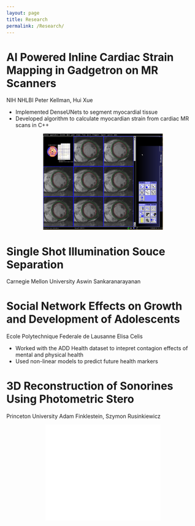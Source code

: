 ```yaml
---
layout: page
title: Research
permalink: /Research/
---
```


<style>
img {
  display: block;
  margin-left: auto;
  margin-right: auto;
}
</style>

<style>
embed{
  display: block;
  margin-left: auto;
  margin-right: auto;
}
</style>


# AI Powered Inline Cardiac Strain Mapping in Gadgetron on MR Scanners
NIH NHLBI
Peter Kellman, Hui Xue
- Implemented DenseUNets to segment myocardial tissue
- Developed algorithm to calculate myocardian strain from cardiac MR scans in C++

<img src="/assets/results_final.png" alt="Cardiac Strain Map"
        title="Cardiac Strain Map" height="250" class="center" />

# Single Shot Illumination Souce Separation
Carnegie Mellon University
Aswin Sankaranarayanan


# Social Network Effects on Growth and Development of Adolescents
Ecole Polytechnique Federale de Lausanne
Elisa Celis
- Worked with the ADD Health dataset to intepret contagion effects of mental and physical health
- Used non-linear models to predict future health markers

# 3D Reconstruction of Sonorines Using Photometric Stero
Princeton University
Adam Finklestein, Szymon Rusinkiewicz


<embed src="/assets/sonorine.pdf" alt="Sonorine"
        title="Sonorine" height="250" class="center" />


